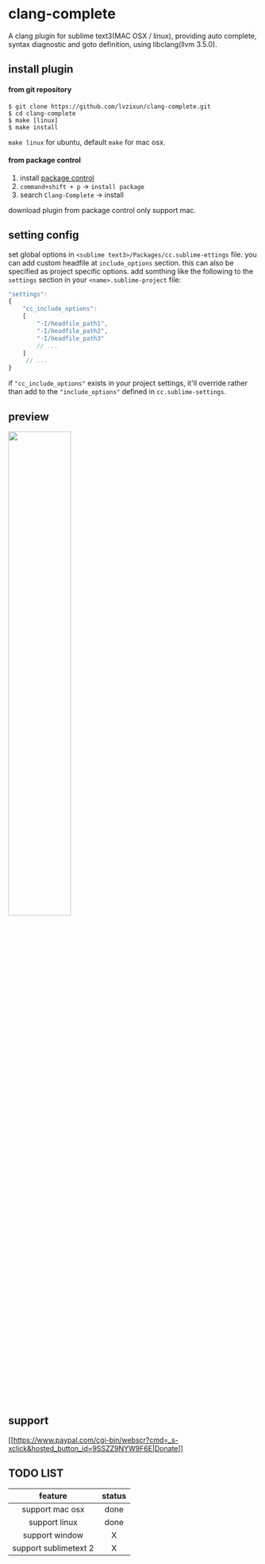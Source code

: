 clang-complete
=============

A clang plugin for sublime text3(MAC OSX / linux), providing auto complete, syntax diagnostic and goto definition, using libclang(llvm 3.5.0). 


## install plugin

#### from git repository

```
$ git clone https://github.com/lvzixun/clang-complete.git
$ cd clang-complete
$ make [linux]
$ make install
```
`make linux` for ubuntu,  default `make` for mac osx.

 
#### from package control
1. install [package control](https://packagecontrol.io/installation)
2. `command+shift + p` -> `install package`
3. search `Clang-Complete` -> install

download plugin from package control only support mac.


## setting config
set global options in `<sublime text3>/Packages/cc.sublime-ettings` file. you can add custom headfile at `include_options` section. 
this can also be specified as project specific options.
add somthing like the following to the `settings` section in your `<name>.sublime-project` file:


~~~~.js
"settings":
{
    "cc_include_options":
    [
        "-I/headfile_path1",
        "-I/headfile_path2",
        "-I/headfile_path3"
        // ...
    ]
     // ...
}
~~~~
if `"cc_include_options"` exists in your project settings, it'll override rather than add
to the `"include_options"` defined in `cc.sublime-settings`.


## preview
<img src="http://ww4.sinaimg.cn/large/7608d17fgw1eo4dgrggc0g20da0bi44p.gif" width="50%" />

## support
[[https://www.paypal.com/cgi-bin/webscr?cmd=_s-xclick&hosted_button_id=9SSZZ9NYW9F6E|Donate]]



## TODO LIST
| feature | status |
|:--------:|:-------:|
| support mac osx | done |
| support linux  | done |
| support window | X |
| support sublimetext 2 | X |

